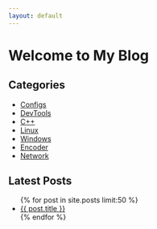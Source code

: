 ```yaml
---
layout: default
---
```


# Welcome to My Blog


## Categories

<ul>
  <li><a href="/categories/config/">Configs</a></li>
  <li><a href="/categories/devtools/">DevTools</a></li>
  <li><a href="/categories/cpp/">C++</a></li>
  <li><a href="/categories/linux/">Linux</a></li>
  <li><a href="/categories/windows/">Windows</a></li>
  <li><a href="/categories/encoder/">Encoder</a></li>
  <li><a href="/categories/network/">Network</a></li>
</ul>

## Latest Posts

<ul>
  {% for post in site.posts limit:50 %}
    <li><a href="{{ post.url }}">{{ post.title }}</a></li>
  {% endfor %}
</ul>
